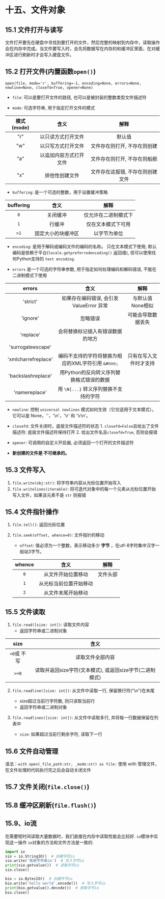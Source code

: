 # 十五、文件对象
## 15.1 文件打开与读写

文件打开要先在硬盘中寻找到要打开的文件，然后完整的映射到内存中，读取操作会在内存中完成。当文件要写入时，会先将数据写在内存的和缓冲区里面，在对缓冲区进行刷新时才会写入硬盘文件。

## 15.2 打开文件(内置函数`open()`)
`open(file, mode='r', buffering=-1, encoding=None, errors=None, newline=None, closefd=True, opener=None)`

* `file`: 可以是要打开文件的路径, 也可以是被封装的整数类型文件描述符

* `mode`: 可选字符串, 用于指定打开文件的模式

|模式(mode)|含义|解释|
|:---:|:---:|:---:|
|"r"|以只读方式打开文件|默认值|
|"w"|以只写方式打开文件|文件存在则打开, 不存在则创建|
|"a"|以追加内容方式打开文件|文件存在则打开, 不存在则船舰|
|"x"|排他性创建文件|文件存在这报错, 不存在则创建文件|
    
* `buffering`: 是一个可选的整数，用于设置缓冲策略

|buffering|含义|解释|
|:---:|:---:|:---:|
|`0`|关闭缓冲|仅允许在二进制模式下|
|`1`|行缓冲|仅在文本模式下可用|
|`>1`|固定大小的块缓冲区|以字节为单位|

* `encoding`: 是用于解码或编码文件的编码的名称。 只在文本模式下使用; 默认编码是依赖于平台(`locale.getpreferredencoding()` 返回值), 但可以使用任何Python支持的 `text encoding`.

* `errors` 是一个可选的字符串参数, 用于指定如何处理编码和解码错误, 不能在二进制模式下使用

|errors|含义|解释|
|:---:|:---:|:---:|
|'strict'|如果存在编码错误, 会引发 ValueError 异常|与默认值None相似|
|'ignore'|忽略错误|可能会导致数据丢失|
|'replace'|会将替换标记插入有错误数据的地方||
|'surrogateescape'|||
|'xmlcharrefreplace'|编码不支持的字符将替换为相应的XML字符引用 `&#nnn;`|只有在写入文件时才支持|
|'backslashreplace'|用Python的反向转义序列替换格式错误的数据||
|'namereplace'|用 `\N{...}` 转义序列替换不支持的字符||

* `newline`: 控制 `universal newlines` 模式如何生效（它仅适用于文本模式）。它可以是 None，''，'\n'，'\r' 和 '\r\n'。

* `closefd`: 文件关闭时，底层文件描述符的状态
      1. `closefd=False`且给出了文件描述符: 底层文件描述符保持打开
      2. 给出文件名且`closefd=True`, 否则会报错
* `opener`: 可调用的自定义开启器, 必须返回一个打开的文件描述符

* **新创建的文件是 不可继承的。**

## 15.3 文件写入
1. `file.write(obj:str)`: 将字符串内容从光标位置开始写入
2. `file.writelines(iterable)`: 将可迭代对象中的每一个元素从光标位置开始写入文件，如果该元素不是 `str` 则报错

## 15.4 文件指针操作
1. `file.tell()`: 返回光标位置
2. `file.seek(offset, whence=0)`: 文件指针的移动
      * `offset`: 值必须为一个整数，表示移动多少 __字节__ ，在utf-8字符集中汉字一般站3字节。
      
      |whence|含义|解释|
      |:---:|:---:|:---:|
      |`0`|从文件开始位置移动|文件头部|
      |`1`|从光标当前位置开始移动||
      |`2`|从文件末尾开始移动||

## 15.5 文件读取
1. `file.read([size: int])`: 读取文件内容
      * 返回字符串或二进制对象

|size|含义|
|:---:|:---:|
|`<0`或 不写|读取文件全部内容|
|`>=0`|读取并返回size字符(文本模式), 或返回size字节(二进制模式)|

2. `file.readline([size: int])`: 从文件中读取一行, 保留换行符("\n")在末尾
      * size超过当前行字符数, 则只读取当前行
      * 返回字符串或二进制对象

3. `file.readlines([size: int])`: 从文件中读取多行, 并将每一行数据保留在列表中
      * `size`: 如果超过当前行剩余字符, 读取下一行

## 15.6 文件自动管理
语法：`with open(_file_path:str, _mode:str) as file:`
使用 with 管理文件，在文件处理的代码执行完之后会自动关闭文件

## 15.7 文件关闭(`file.close()`)
## 15.8 缓冲区刷新(`file.flush()`)

## 15.9、io流
在需要短时间读取大量数据时，我们直接在内存中读取性能会比较好. `io`模块中实现这一操作
`io`对象的方法和文件方法是一致的.
```python
import io
sio = io.StringIO()  # 创建字符io
sio.write('我是字符串io')  # 写入字符io
print(sio.getvalue())  # 读取字符io
sio.close()

bio = io.BytesIO()  # 创建字节io
bio.write('hello world'.encode())  # 写入字节io
print(bio.getvalue().decode())  # 获取字节io
bio.close()
```
